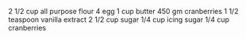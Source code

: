 2 1/2 cup all purpose flour
4 egg
1 cup butter
450 gm cranberries
1 1/2 teaspoon vanilla extract
2 1/2 cup sugar
1/4 cup icing sugar
1/4 cup cranberries